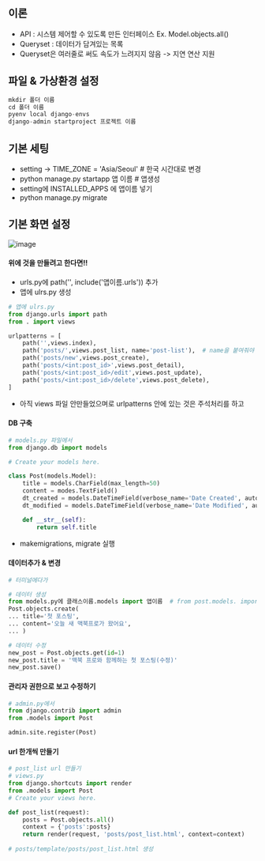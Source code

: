 ## 이론
* API : 시스템 제어할 수 있도록 만든 인터페이스 Ex. Model.objects.all()
* Queryset : 데이터가 담겨있는 목록
* Queryset은 여러줄로 써도 속도가 느려지지 않음 -> 지연 연산 지원


## 파일 & 가상환경 설정
```python
mkdir 폴더 이름
cd 폴더 이름
pyenv local django-envs
django-admin startproject 프로젝트 이름
```

## 기본 세팅
* setting -> TIME_ZONE = 'Asia/Seoul'   # 한국 시간대로 변경
* python manage.py startapp 앱 이름  # 앱생성
* setting에 INSTALLED_APPS 에 앱이름 넣기
* python manage.py migrate

## 기본 화면 설정
![image](https://user-images.githubusercontent.com/63588046/180905051-e388baaa-c072-4112-821e-97a52ec5cc83.png)

#### 위에 것을 만들려고 한다면!!
* urls.py에 path('', include('앱이름.urls')) 추가
* 앱에 ulrs.py 생성

```python
# 앱에 ulrs.py
from django.urls import path
from . import views

urlpatterns = [
    path('',views.index),
    path('posts/',views.post_list, name='post-list'),  # name을 붙여줘야 이후에 url 위치가 바껴도 자동으로 변경됨!! (유지보수 굿)!!!!!!!!!!!
    path('posts/new',views.post_create),
    path('posts/<int:post_id>',views.post_detail),
    path('posts/<int:post_id>/edit',views.post_update),
    path('posts/<int:post_id>/delete',views.post_delete),
]
```

* 아직 views 파일 안만들었으며로 urlpatterns 안에 있는 것은 주석처리를 하고

#### DB 구축
```python
# models.py 파일에서
from django.db import models

# Create your models here.

class Post(models.Model):
    title = models.CharField(max_length=50)
    content = modes.TextField()
    dt_created = models.DateTimeField(verbose_name='Date Created', auto_now_add=True)  # 처음 생성될 때의 시간을 저장
    dt_modified = models.DateTimeField(verbose_name='Date Modified', auto_now=True) # 마지막으로 저장한 시간을 저장

    def __str__(self):
        return self.title
```
* makemigrations, migrate 실행

#### 데이터추가 & 변경

```python
# 터미널에다가

# 데이터 생성
from models.py에 클래스이름.models import 앱이름  # from post.models. import Post
Post.objects.create(
... title='첫 포스팅',
... content='오늘 새 맥북프로가 왔어요',
... )

# 데이터 수정
new_post = Post.objects.get(id=1)
new_post.title = '맥북 프로와 함께하는 첫 포스팅(수정)'
new_post.save()
```

#### 관리자 권한으로 보고 수정하기
```python
# admin.py에서
from django.contrib import admin
from .models import Post

admin.site.register(Post)
```

#### url 한개씩 만들기
```python
# post_list url 만들기
# views.py 
from django.shortcuts import render
from .models import Post
# Create your views here.

def post_list(request):
    posts = Post.objects.all()
    context = {'posts':posts}
    return render(request, 'posts/post_list.html', context=context)
    
# posts/template/posts/post_list.html 생성
```
